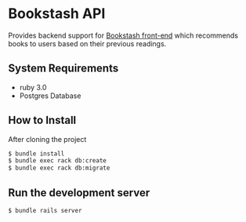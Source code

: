 # Bookstash API

Provides backend support for [Bookstash front-end](https://github.com/paigeashley624/capstone_project_vue) which recommends books to users based on their previous readings.

## System Requirements

- ruby 3.0
- Postgres Database

## How to Install

After cloning the project

```bash
$ bundle install
$ bundle exec rack db:create
$ bundle exec rack db:migrate
```

## Run the development server

```bash
$ bundle rails server
```
